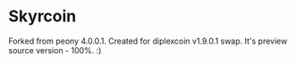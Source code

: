 # Skyrcoin
Forked from peony 4.0.0.1.  Created for diplexcoin v1.9.0.1 swap.
It's preview source version - 100%. :)  
